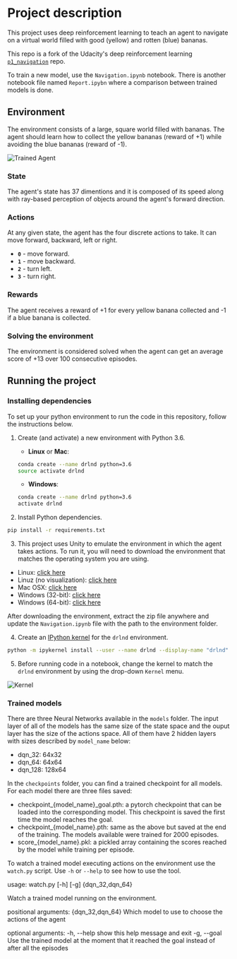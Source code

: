 [//]: # (Image References)

[image1]: https://user-images.githubusercontent.com/3620840/114130087-ae419180-98b4-11eb-97d6-e3469d99ee5a.gif "Trained Agent"
[image2]: https://user-images.githubusercontent.com/10624937/42386929-76f671f0-8106-11e8-9376-f17da2ae852e.png "Kernel"

# Project description

This project uses deep reinforcement learning to teach an agent to navigate on a virtual world filled with good (yellow) and rotten (blue) bananas. 

This repo is a fork of the Udacity's deep reinforcement learning [`p1_navigation`](https://github.com/udacity/deep-reinforcement-learning/tree/master/p1_navigation) repo.

To train a new model, use the `Navigation.ipynb` notebook. There is another notebook file named `Report.ipybn` where a comparison between trained models is done.

## Environment

The environment consists of a large, square world filled with bananas. The agent should learn how to collect the yellow bananas (reward of +1) while avoiding the blue bananas (reward of -1).

![Trained Agent][image1]

### State

The agent's state has 37 dimentions and it is composed of its speed along with ray-based perception of objects around the agent's forward direction.

### Actions

At any given state, the agent has the four discrete actions to take. It can move forward, backward, left or right.

- **`0`** - move forward.
- **`1`** - move backward.
- **`2`** - turn left.
- **`3`** - turn right.

### Rewards

The agent receives a reward of +1 for every yellow banana collected and -1 if a blue banana is collected.

### Solving the environment

The environment is considered solved when the agent can get an average score of +13 over 100 consecutive episodes.

## Running the project

### Installing dependencies

To set up your python environment to run the code in this repository, follow the instructions below.

1. Create (and activate) a new environment with Python 3.6.

    - __Linux__ or __Mac__:

    ```bash
    conda create --name drlnd python=3.6
    source activate drlnd
    ```

    - __Windows__:

    ```bash
    conda create --name drlnd python=3.6 
    activate drlnd
    ```

2. Install Python dependencies.

```bash
pip install -r requirements.txt
```

3. This project uses Unity to emulate the environment in which the agent takes actions. To run it, you will need to download the environment that matches the operating system you are using.

- Linux: [click here](https://s3-us-west-1.amazonaws.com/udacity-drlnd/P1/Banana/VisualBanana_Linux.zip)
- Linuz (no visualization): [click here](https://s3-us-west-1.amazonaws.com/udacity-drlnd/P1/Banana/Banana_Linux_NoVis.zip)
- Mac OSX: [click here](https://s3-us-west-1.amazonaws.com/udacity-drlnd/P1/Banana/VisualBanana.app.zip)
- Windows (32-bit): [click here](https://s3-us-west-1.amazonaws.com/udacity-drlnd/P1/Banana/VisualBanana_Windows_x86.zip)
- Windows (64-bit): [click here](https://s3-us-west-1.amazonaws.com/udacity-drlnd/P1/Banana/VisualBanana_Windows_x86_64.zip)

 After downloading the environment, extract the zip file anywhere and update the `Navigation.ipynb` file with the path to the environment folder.

4. Create an [IPython kernel](http://ipython.readthedocs.io/en/stable/install/kernel_install.html) for the `drlnd` environment.

```bash
python -m ipykernel install --user --name drlnd --display-name "drlnd"
```

5. Before running code in a notebook, change the kernel to match the `drlnd` environment by using the drop-down `Kernel` menu. 

![Kernel][image2]

### Trained models

There are three Neural Networks available in the `models` folder. The input layer of all of the models has the same size of the state space and the ouput layer has the size of the actions space. All of them have 2 hidden layers with sizes described by `model_name` below:

- dqn_32: 64x32
- dqn_64: 64x64
- dqn_128: 128x64

In the `checkpoints` folder, you can find a trained checkpoint for all models. For each model there are three files saved:

- checkpoint_{model_name}_goal.pth: a pytorch checkpoint that can be loaded into the corresponding model. This checkpoint is saved the first time the model reaches the goal.
- checkpoint_{model_name}.pth: same as the above but saved at the end of the training. The models available were trained for 2000 episodes.
- score_{model_name}.pkl: a pickled array containing the scores reached by the model while training per episode.

To watch a trained model executing actions on the environment use the `watch.py` script. Use `-h` or `--help` to see how to use the tool.

usage: watch.py [-h] [-g] {dqn_32,dqn_64}

Watch a trained model running on the environment.

positional arguments:
  {dqn_32,dqn_64}  Which model to use to choose the actions of the agent

optional arguments:
  -h, --help       show this help message and exit
  -g, --goal       Use the trained model at the moment that it reached the
                   goal instead of after all the episodes